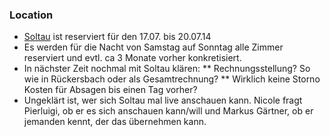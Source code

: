 ### Location


* [Soltau](http://hotel-park-soltau.de) ist reserviert für den 17.07. bis 20.07.14
* Es werden für die Nacht von Samstag auf Sonntag alle Zimmer reserviert und evtl. ca 3 Monate vorher konkretisiert. 
* In nächster Zeit nochmal mit Soltau klären:
** Rechnungsstellung? So wie in Rückersbach oder als Gesamtrechnung?
** Wirklich keine Storno Kosten für Absagen bis einen Tag vorher?
* Ungeklärt ist, wer sich Soltau mal live anschauen kann. Nicole fragt Pierluigi, ob er es sich anschauen kann/will und Markus Gärtner, ob er jemanden kennt, der das übernehmen kann.
